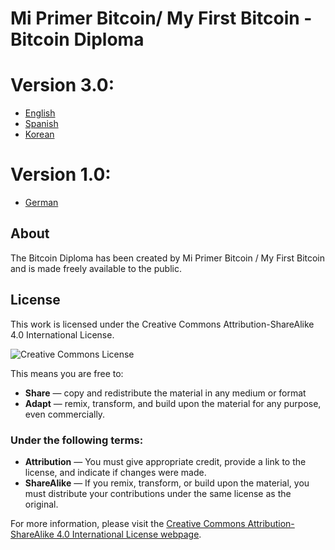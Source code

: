 # Mi Primer Bitcoin/ My First Bitcoin - Bitcoin Diploma
# Version 3.0: 
- [English](https://github.com/MyFirstBitcoin/Bitcoin-Diploma/blob/4503a065e19eae5e38f018f3e8cdb5077fcba9fa/My%20First%20Bitcoin%20-%20Student%20Workbook%20(V2023)_spreads_Final_Optimizer.pdf)
- [Spanish](https://github.com/MyFirstBitcoin/Bitcoin-Diploma/blob/03ac6552771bf61974d29b7d57b52920265caf2a/Spanish%20-%20V%203.0%20-%20Bitcoin%20Diploma.pdf)
- [Korean](https://github.com/MyFirstBitcoin/Bitcoin-Diploma/blob/d4d4ae8632e4673fbf905c3f992ec6a442f3fd19/Korean%20-%20V%203.0%20-%20Bitcoin%20Diploma.pdf)
# Version 1.0: 
- [German](https://github.com/MyFirstBitcoin/Bitcoin-Diploma/blob/54e5876af943bfa4d70553854e3a4154986068ed/German%20-%20V%201.0%20-%20Bitcoin%20Diploma.pdf)
## About

The Bitcoin Diploma has been created by Mi Primer Bitcoin / My First Bitcoin and is made freely available to the public.

## License

This work is licensed under the Creative Commons Attribution-ShareAlike 4.0 International License.

![Creative Commons License](https://i.creativecommons.org/l/by-sa/4.0/88x31.png)

This means you are free to:

- **Share** — copy and redistribute the material in any medium or format
- **Adapt** — remix, transform, and build upon the material for any purpose, even commercially.

### Under the following terms:

- **Attribution** — You must give appropriate credit, provide a link to the license, and indicate if changes were made.
- **ShareAlike** — If you remix, transform, or build upon the material, you must distribute your contributions under the same license as the original.

For more information, please visit the [Creative Commons Attribution-ShareAlike 4.0 International License webpage](http://creativecommons.org/licenses/by-sa/4.0/).
